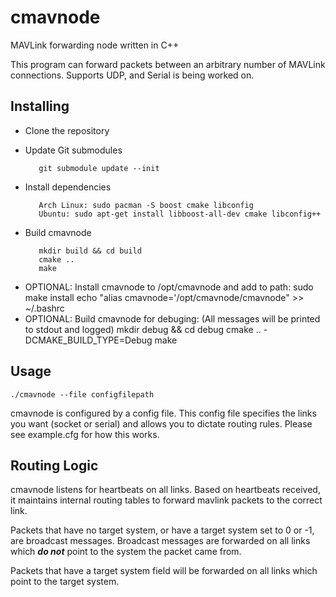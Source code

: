 # cmavnode
MAVLink forwarding node written in C++

This program can forward packets between an arbitrary number of MAVLink connections.
Supports UDP, and Serial is being worked on.

## Installing

- Clone the repository

- Update Git submodules 

         git submodule update --init

- Install dependencies
                           
         Arch Linux: sudo pacman -S boost cmake libconfig
         Ubuntu: sudo apt-get install libboost-all-dev cmake libconfig++
* Build cmavnode

         mkdir build && cd build
         cmake ..
         make
- OPTIONAL: Install cmavnode to /opt/cmavnode and add to path:
         sudo make install
         echo "alias cmavnode='/opt/cmavnode/cmavnode" >> ~/.bashrc
- OPTIONAL: Build cmavnode for debuging:
         (All messages will be printed to stdout and logged)
         mkdir debug && cd debug
         cmake .. -DCMAKE_BUILD_TYPE=Debug
         make

## Usage

    ./cmavnode --file configfilepath

cmavnode is configured by a config file. This config file specifies the links you want (socket or serial) and allows you to dictate routing rules. Please see example.cfg for how this works.

## Routing Logic

cmavnode listens for heartbeats on all links. Based on heartbeats received, it maintains internal routing tables to forward mavlink packets to the correct link.

Packets that have no target system, or have a target system set to 0 or -1, are broadcast messages. Broadcast messages are forwarded on all links which ***do not*** point to the system the packet came from.

Packets that have a target system field will be forwarded on all links which point to the target system.
